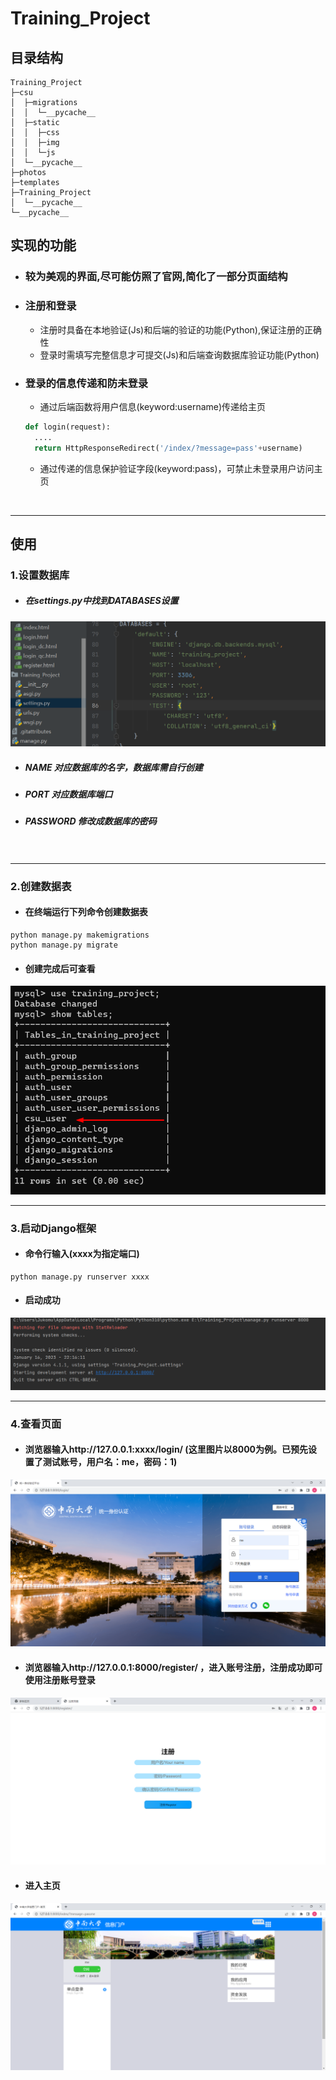 # Training_Project

## 目录结构
```
Training_Project
├─csu
│  ├─migrations
│  │  └─__pycache__
│  ├─static
│  │  ├─css
│  │  ├─img
│  │  └─js
│  └─__pycache__
├─photos
├─templates
├─Training_Project
│  └─__pycache__
└─__pycache__
```



## 实现的功能
* ### 较为美观的界面,尽可能仿照了官网,简化了一部分页面结构
* ### 注册和登录
  * 注册时具备在本地验证(Js)和后端的验证的功能(Python),保证注册的正确性
  * 登录时需填写完整信息才可提交(Js)和后端查询数据库验证功能(Python)
* ### 登录的信息传递和防未登录
  * 通过后端函数将用户信息(keyword:username)传递给主页
  ```python 
  def login(request):
    ....
    return HttpResponseRedirect('/index/?message=pass'+username)
  ```
  * 通过传递的信息保护验证字段(keyword:pass)，可禁止未登录用户访问主页

<br>

---
## 使用
### 1.设置数据库
* ##### 在settings.py中找到DATABASES设置  
<img src="photos/database.png">

* ##### NAME 对应数据库的名字，数据库需自行创建  
* ##### PORT 对应数据库端口  
* ##### PASSWORD 修改成数据库的密码
　　
</br>

---

### 2.创建数据表
* #### 在终端运行下列命令创建数据表
```
python manage.py makemigrations
python manage.py migrate
```
* #### 创建完成后可查看
<img src="photos/showdata.png">

<br>

---

### 3.启动Django框架
* #### 命令行输入(xxxx为指定端口)
```
python manage.py runserver xxxx
```
* #### 启动成功

<img src="photos/run.png">


<br>

---

### 4.查看页面
* #### 浏览器输入http://127.0.0.1:xxxx/login/  (这里图片以8000为例。已预先设置了测试账号，用户名：me，密码：1)

<img src="photos/login1.png">

* #### 浏览器输入http://127.0.0.1:8000/register/ ，进入账号注册，注册成功即可使用注册账号登录

<img src="photos/register.png">

* #### 进入主页

<img src="photos/index.png">


